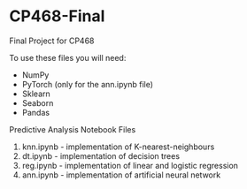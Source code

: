 # CP468-Final
Final Project for CP468

To use these files you will need:
- NumPy
- PyTorch (only for the ann.ipynb file)
- Sklearn
- Seaborn
- Pandas

Predictive Analysis Notebook Files
1. knn.ipynb - implementation of K-nearest-neighbours
2.  dt.ipynb - implementation of decision trees
3.  reg.ipynb - implementation of linear and logistic regression
4.  ann.ipynb - implementation of artificial neural network
